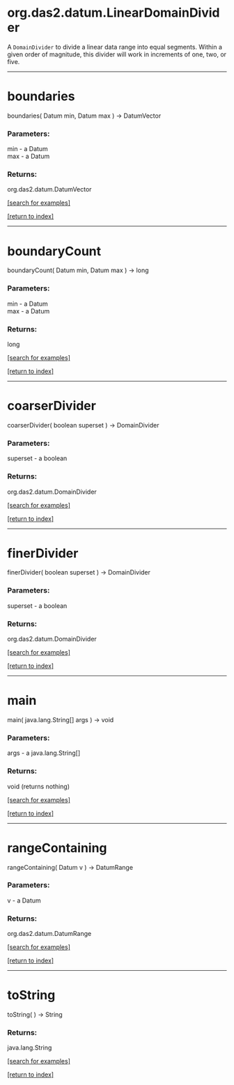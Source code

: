 # org.das2.datum.LinearDomainDivider

A <code>DomainDivider</code> to divide a linear data range into equal segments.
 Within a given order of magnitude, this divider will work in increments of one,
 two, or five.

***
<a name="boundaries"></a>
# boundaries
boundaries( Datum min, Datum max ) &rarr; DatumVector



### Parameters:
min - a Datum
<br>max - a Datum

### Returns:
org.das2.datum.DatumVector


<a href="https://github.com/autoplot/dev/search?q=boundaries&unscoped_q=boundaries">[search for examples]</a>

<a href="https://github.com/autoplot/documentation/blob/master/javadoc/index-all.md">[return to index]</a>

***
<a name="boundaryCount"></a>
# boundaryCount
boundaryCount( Datum min, Datum max ) &rarr; long



### Parameters:
min - a Datum
<br>max - a Datum

### Returns:
long


<a href="https://github.com/autoplot/dev/search?q=boundaryCount&unscoped_q=boundaryCount">[search for examples]</a>

<a href="https://github.com/autoplot/documentation/blob/master/javadoc/index-all.md">[return to index]</a>

***
<a name="coarserDivider"></a>
# coarserDivider
coarserDivider( boolean superset ) &rarr; DomainDivider



### Parameters:
superset - a boolean

### Returns:
org.das2.datum.DomainDivider


<a href="https://github.com/autoplot/dev/search?q=coarserDivider&unscoped_q=coarserDivider">[search for examples]</a>

<a href="https://github.com/autoplot/documentation/blob/master/javadoc/index-all.md">[return to index]</a>

***
<a name="finerDivider"></a>
# finerDivider
finerDivider( boolean superset ) &rarr; DomainDivider



### Parameters:
superset - a boolean

### Returns:
org.das2.datum.DomainDivider


<a href="https://github.com/autoplot/dev/search?q=finerDivider&unscoped_q=finerDivider">[search for examples]</a>

<a href="https://github.com/autoplot/documentation/blob/master/javadoc/index-all.md">[return to index]</a>

***
<a name="main"></a>
# main
main( java.lang.String[] args ) &rarr; void



### Parameters:
args - a java.lang.String[]

### Returns:
void (returns nothing)


<a href="https://github.com/autoplot/dev/search?q=main&unscoped_q=main">[search for examples]</a>

<a href="https://github.com/autoplot/documentation/blob/master/javadoc/index-all.md">[return to index]</a>

***
<a name="rangeContaining"></a>
# rangeContaining
rangeContaining( Datum v ) &rarr; DatumRange



### Parameters:
v - a Datum

### Returns:
org.das2.datum.DatumRange


<a href="https://github.com/autoplot/dev/search?q=rangeContaining&unscoped_q=rangeContaining">[search for examples]</a>

<a href="https://github.com/autoplot/documentation/blob/master/javadoc/index-all.md">[return to index]</a>

***
<a name="toString"></a>
# toString
toString(  ) &rarr; String



### Returns:
java.lang.String


<a href="https://github.com/autoplot/dev/search?q=toString&unscoped_q=toString">[search for examples]</a>

<a href="https://github.com/autoplot/documentation/blob/master/javadoc/index-all.md">[return to index]</a>

